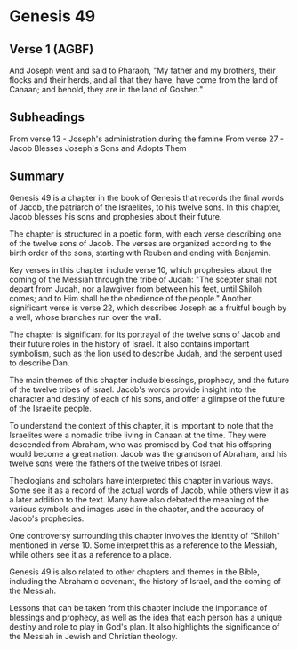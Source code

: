 # Genesis 49

## Verse 1 (AGBF)

And Joseph went and said to Pharaoh, "My father and my brothers, their flocks and their herds, and all that they have, have come from the land of Canaan; and behold, they are in the land of Goshen."

## Subheadings

From verse 13 - Joseph's administration during the famine
From verse 27 - Jacob Blesses Joseph's Sons and Adopts Them

## Summary

Genesis 49 is a chapter in the book of Genesis that records the final words of Jacob, the patriarch of the Israelites, to his twelve sons. In this chapter, Jacob blesses his sons and prophesies about their future. 

The chapter is structured in a poetic form, with each verse describing one of the twelve sons of Jacob. The verses are organized according to the birth order of the sons, starting with Reuben and ending with Benjamin. 

Key verses in this chapter include verse 10, which prophesies about the coming of the Messiah through the tribe of Judah: "The scepter shall not depart from Judah, nor a lawgiver from between his feet, until Shiloh comes; and to Him shall be the obedience of the people." Another significant verse is verse 22, which describes Joseph as a fruitful bough by a well, whose branches run over the wall. 

The chapter is significant for its portrayal of the twelve sons of Jacob and their future roles in the history of Israel. It also contains important symbolism, such as the lion used to describe Judah, and the serpent used to describe Dan.

The main themes of this chapter include blessings, prophecy, and the future of the twelve tribes of Israel. Jacob's words provide insight into the character and destiny of each of his sons, and offer a glimpse of the future of the Israelite people.

To understand the context of this chapter, it is important to note that the Israelites were a nomadic tribe living in Canaan at the time. They were descended from Abraham, who was promised by God that his offspring would become a great nation. Jacob was the grandson of Abraham, and his twelve sons were the fathers of the twelve tribes of Israel.

Theologians and scholars have interpreted this chapter in various ways. Some see it as a record of the actual words of Jacob, while others view it as a later addition to the text. Many have also debated the meaning of the various symbols and images used in the chapter, and the accuracy of Jacob's prophecies.

One controversy surrounding this chapter involves the identity of "Shiloh" mentioned in verse 10. Some interpret this as a reference to the Messiah, while others see it as a reference to a place.

Genesis 49 is also related to other chapters and themes in the Bible, including the Abrahamic covenant, the history of Israel, and the coming of the Messiah.

Lessons that can be taken from this chapter include the importance of blessings and prophecy, as well as the idea that each person has a unique destiny and role to play in God's plan. It also highlights the significance of the Messiah in Jewish and Christian theology.